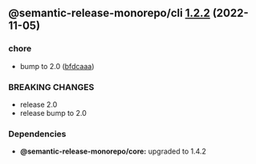 ## @semantic-release-monorepo/cli [1.2.2](https://github.com/bubkoo/semantic-release-monorepo/compare/@semantic-release-monorepo/cli@1.2.1...@semantic-release-monorepo/cli@1.2.2) (2022-11-05)


### chore

* bump to 2.0 ([bfdcaaa](https://github.com/bubkoo/semantic-release-monorepo/commit/bfdcaaa151d42dc51b75a40b2a2926abc9e39553))


### BREAKING CHANGES

* release 2.0
* release bump to 2.0





### Dependencies

* **@semantic-release-monorepo/core:** upgraded to 1.4.2
